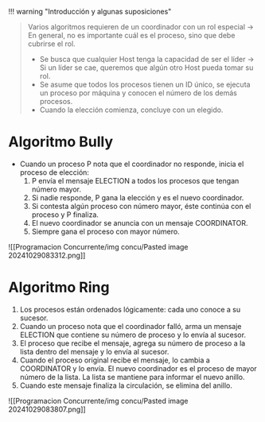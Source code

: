 
!!! warning "Introducción y algunas suposiciones"
> Varios algoritmos requieren de un coordinador con un rol especial -> En general, no es importante cuál es el proceso, sino que debe cubrirse el rol.
> - Se busca que cualquier Host tenga la capacidad de ser el líder -> Si un líder se cae, queremos que algún otro Host pueda tomar su rol.
> - Se asume que todos los procesos tienen un ID único, se ejecuta un proceso por máquina y conocen el número de los demás procesos.
> - Cuando la elección comienza, concluye con un elegido.

# Algoritmo Bully
- Cuando un proceso P nota que el coordinador no responde, inicia el proceso de elección:
	1. P envía el mensaje ELECTION a todos los procesos que tengan número mayor.
	2. Si nadie responde, P gana la elección y es el nuevo coordinador.
	3. Si contesta algún proceso con número mayor, éste continúa con el proceso y P finaliza.
	4. El nuevo coordinador se anuncia con un mensaje COORDINATOR.
	5. Siempre gana el proceso con mayor número.

![[Programacion Concurrente/img concu/Pasted image 20241029083312.png]]

# Algoritmo Ring
1. Los procesos están ordenados lógicamente: cada uno conoce a su sucesor.
2. Cuando un proceso nota que el coordinador falló, arma un mensaje ELECTION que contiene su número de proceso y lo envía al sucesor.
3. El proceso que recibe el mensaje, agrega su número de proceso a la lista dentro del mensaje y lo envía al sucesor.
4. Cuando el proceso original recibe el mensaje, lo cambia a COORDINATOR y lo envía. El nuevo coordinador es el proceso de mayor número de la lista. La lista se mantiene para informar el nuevo anillo.
5. Cuando este mensaje finaliza la circulación, se elimina del anillo.

![[Programacion Concurrente/img concu/Pasted image 20241029083807.png]]